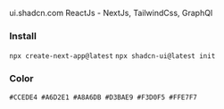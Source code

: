 ui.shadcn.com
ReactJs - NextJs, 
TailwindCss, 
GraphQl


### Install
`
npx create-next-app@latest
`
`
npx shadcn-ui@latest init
`

### Color
`
#CCEDE4
#A6D2E1
#A8A6DB
#D3BAE9
#F3D0F5
#FFE7F7
`